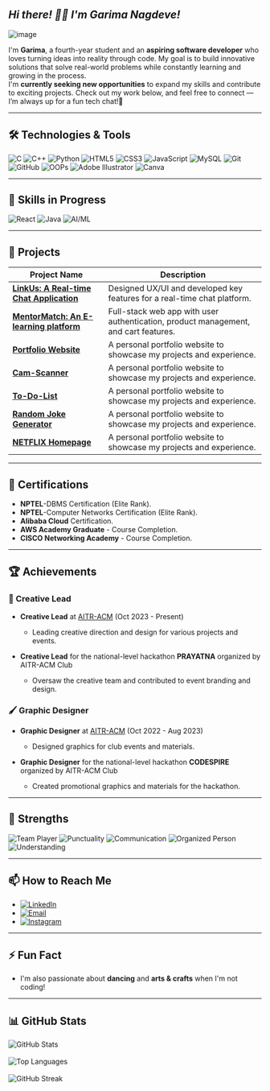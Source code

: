 
## <i>Hi there! 🙋‍♀️ I'm Garima Nagdeve!</i>

![image](https://github.com/user-attachments/assets/1e56210d-3824-4355-81b5-3c6d77ae5b41)


I'm **Garima**, a fourth-year student and an **aspiring software developer** who loves turning ideas into reality through code. My goal is to build innovative solutions that solve real-world problems while constantly learning and growing in the process. <br>
I'm **currently seeking new opportunities** to expand my skills and contribute to exciting projects. Check out my work below, and feel free to connect — I’m always up for a fun tech chat!🤝



---

## 🛠️ Technologies & Tools</div>

<div>
  <img src="https://img.shields.io/badge/C-00599C?style=for-the-badge&logo=c&logoColor=white" alt="C">
  <img src="https://img.shields.io/badge/C%2B%2B-00599C?style=for-the-badge&logo=cplusplus&logoColor=white" alt="C++">
  <img src="https://img.shields.io/badge/Python-3776AB?style=for-the-badge&logo=python&logoColor=white" alt="Python">
  <img src="https://img.shields.io/badge/HTML5-E34F26?style=for-the-badge&logo=html5&logoColor=white" alt="HTML5">
  <img src="https://img.shields.io/badge/CSS3-1572B6?style=for-the-badge&logo=css3&logoColor=white" alt="CSS3">
  <img src="https://img.shields.io/badge/JavaScript-323330?style=for-the-badge&logo=javascript&logoColor=F7DF1E" alt="JavaScript">
  <img src="https://img.shields.io/badge/MySQL-00000F?style=for-the-badge&logo=mysql&logoColor=white" alt="MySQL">
  <img src="https://img.shields.io/badge/Git-F05032?style=for-the-badge&logo=git&logoColor=white" alt="Git">
  <img src="https://img.shields.io/badge/GitHub-181717?style=for-the-badge&logo=github&logoColor=white" alt="GitHub">
  <img src="https://img.shields.io/badge/OOP-000000?style=for-the-badge&logoColor=white" alt="OOPs">
  <img src="https://img.shields.io/badge/Adobe_Illustrator-FF9A00?style=for-the-badge&logo=adobe-illustrator&logoColor=white" alt="Adobe Illustrator">
  <img src="https://img.shields.io/badge/Canva-00C4CC?style=for-the-badge&logo=canva&logoColor=white" alt="Canva">
</div>

---

## 🌱 Skills in Progress</div>

<div>
  <img src="https://img.shields.io/badge/React-20232A?style=for-the-badge&logo=react&logoColor=61DAFB" alt="React">
  <img src="https://img.shields.io/badge/Java-007396?style=for-the-badge&logo=java&logoColor=white" alt="Java">
  <img src="https://img.shields.io/badge/AI%2FML-FF5722?style=for-the-badge&logo=google&logoColor=white" alt="AI/ML">
</div>

---

## 🔭 Projects

| Project Name | Description |
| ------------ | ----------- |
| [**LinkUs: A Real-time Chat Application**](https://github.com/yourusername/linkus) | Designed UX/UI and developed key features for a real-time chat platform. |
| [**MentorMatch: An E-learning platform**](https://github.com/yourusername/ecommerce-app) | Full-stack web app with user authentication, product management, and cart features. |
| [**Portfolio Website**](https://github.com/yourusername/portfolio-website) | A personal portfolio website to showcase my projects and experience. |
| [**Cam-Scanner**](https://github.com/yourusername/portfolio-website) | A personal portfolio website to showcase my projects and experience. |
| [**To-Do-List**](https://github.com/yourusername/portfolio-website) | A personal portfolio website to showcase my projects and experience. |
| [**Random Joke Generator**](https://github.com/yourusername/portfolio-website) | A personal portfolio website to showcase my projects and experience. |
| [**NETFLIX Homepage**](https://github.com/yourusername/portfolio-website) | A personal portfolio website to showcase my projects and experience. |

---

## 📜 Certifications

- **NPTEL**-DBMS Certification (Elite Rank).
- **NPTEL**-Computer Networks Certification (Elite Rank).
- **Alibaba Cloud** Certification.
- **AWS Academy Graduate** - Course Completion.
- **CISCO Networking Academy** - Course Completion.

---

## 🏆 Achievements

### 👑 Creative Lead

- **Creative Lead** at [AITR-ACM](https://aitr.acm.org/) (Oct 2023 - Present) 
  - Leading creative direction and design for various projects and events.
  
- **Creative Lead** for the national-level hackathon **PRAYATNA** organized by AITR-ACM Club 
  - Oversaw the creative team and contributed to event branding and design.

### 🖌️ Graphic Designer

- **Graphic Designer** at [AITR-ACM](https://aitr.acm.org/) (Oct 2022 - Aug 2023) 
  - Designed graphics for club events and materials.

- **Graphic Designer** for the national-level hackathon **CODESPIRE** organized by AITR-ACM Club 
  - Created promotional graphics and materials for the hackathon.


---

## 💪 Strengths</div>

<div>
  <img src="https://img.shields.io/badge/Team_Player-000000?style=for-the-badge&logoColor=white" alt="Team Player">
  <img src="https://img.shields.io/badge/Punctuality-000000?style=for-the-badge&logoColor=white" alt="Punctuality">
  <img src="https://img.shields.io/badge/Communication-000000?style=for-the-badge&logoColor=white" alt="Communication">
  <img src="https://img.shields.io/badge/Organized_Person-000000?style=for-the-badge&logoColor=white" alt="Organized Person">
  <img src="https://img.shields.io/badge/Understanding-000000?style=for-the-badge&logoColor=white" alt="Understanding">
</div>

---

## 📫 How to Reach Me

- [![LinkedIn](https://img.shields.io/badge/LinkedIn-0A66C2?style=for-the-badge&logo=linkedin&logoColor=white)](https://linkedin.com/in/yourusername)
- [![Email](https://img.shields.io/badge/Email-D14836?style=for-the-badge&logo=gmail&logoColor=white)](mailto:youremail@example.com)
- [![Instagram](https://img.shields.io/badge/Instagram-E4405F?style=for-the-badge&logo=instagram&logoColor=white)](https://instagram.com/yourusername)


---

## ⚡ Fun Fact

- I'm also passionate about **dancing** and **arts & crafts** when I'm not coding!

---

## 📊 GitHub Stats

<div>
  <img src="https://github-readme-stats.vercel.app/api?username=garimanagdeve1218&show_icons=true&theme=radical" alt="GitHub Stats"><br><br>
  <img src="https://github-readme-stats.vercel.app/api/top-langs/?username=garimanagdeve1218&layout=compact&theme=radical" alt="Top Languages"><br><br>
  <img src="https://github-readme-streak-stats.herokuapp.com/?user=garimanagdeve1218&theme=radical" alt="GitHub Streak">
</div>
